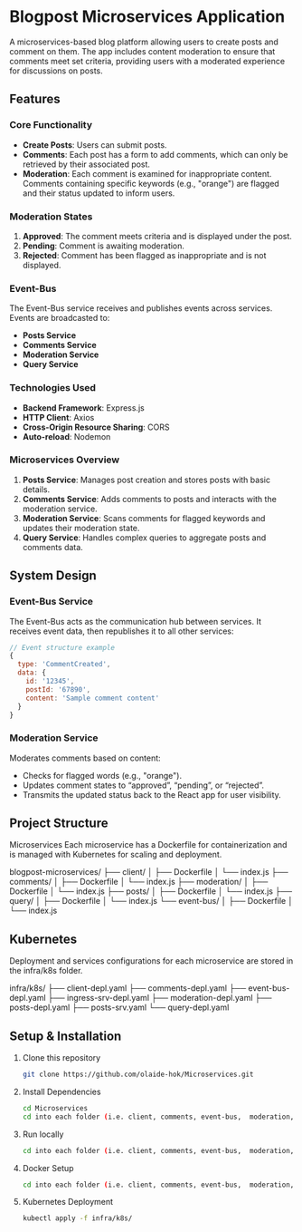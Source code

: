 # Blogpost Microservices Application

A microservices-based blog platform allowing users to create posts and comment on them. The app includes content moderation to ensure that comments meet set criteria, providing users with a moderated experience for discussions on posts.

## Features

### Core Functionality

-   **Create Posts**: Users can submit posts.
-   **Comments**: Each post has a form to add comments, which can only be retrieved by their associated post.
-   **Moderation**: Each comment is examined for inappropriate content. Comments containing specific keywords (e.g., "orange") are flagged and their status updated to inform users.

### Moderation States

1. **Approved**: The comment meets criteria and is displayed under the post.
2. **Pending**: Comment is awaiting moderation.
3. **Rejected**: Comment has been flagged as inappropriate and is not displayed.

### Event-Bus

The Event-Bus service receives and publishes events across services. Events are broadcasted to:

-   **Posts Service**
-   **Comments Service**
-   **Moderation Service**
-   **Query Service**

### Technologies Used

-   **Backend Framework**: Express.js
-   **HTTP Client**: Axios
-   **Cross-Origin Resource Sharing**: CORS
-   **Auto-reload**: Nodemon

### Microservices Overview

1. **Posts Service**: Manages post creation and stores posts with basic details.
2. **Comments Service**: Adds comments to posts and interacts with the moderation service.
3. **Moderation Service**: Scans comments for flagged keywords and updates their moderation state.
4. **Query Service**: Handles complex queries to aggregate posts and comments data.

## System Design

### Event-Bus Service

The Event-Bus acts as the communication hub between services. It receives event data, then republishes it to all other services:

```js
// Event structure example
{
  type: 'CommentCreated',
  data: {
    id: '12345',
    postId: '67890',
    content: 'Sample comment content'
  }
}
```

### Moderation Service

Moderates comments based on content:

-   Checks for flagged words (e.g., "orange").
-   Updates comment states to “approved”, “pending”, or “rejected”.
-   Transmits the updated status back to the React app for user visibility.

## Project Structure

Microservices
Each microservice has a Dockerfile for containerization and is managed with Kubernetes for scaling and deployment.

blogpost-microservices/
├── client/
│ ├── Dockerfile
│ └── index.js
├── comments/
│ ├── Dockerfile
│ └── index.js
├── moderation/
│ ├── Dockerfile
│ └── index.js
├── posts/
│ ├── Dockerfile
│ └── index.js
├── query/
│ ├── Dockerfile
│ └── index.js
└── event-bus/
│ ├── Dockerfile
│ └── index.js

## Kubernetes

Deployment and services configurations for each microservice are stored in the infra/k8s folder.

infra/k8s/
├── client-depl.yaml
├── comments-depl.yaml
├── event-bus-depl.yaml
├── ingress-srv-depl.yaml
├── moderation-depl.yaml
├── posts-depl.yaml
├── posts-srv.yaml
└── query-depl.yaml

## Setup & Installation

1. Clone this repository

    ```bash
    git clone https://github.com/olaide-hok/Microservices.git
    ```

2. Install Dependencies

    ```bash
    cd Microservices
    cd into each folder (i.e. client, comments, event-bus,  moderation, posts, query) and run "npm install"
    ```

3. Run locally

    ```bash
    cd into each folder (i.e. client, comments, event-bus,  moderation, posts, query) and run "npm start"
    ```

4. Docker Setup

    ```bash
    cd into each folder (i.e. client, comments, event-bus,  moderation, posts, query) and run docker-compose up --build
    ```

5. Kubernetes Deployment

    ```bash
    kubectl apply -f infra/k8s/
    ```
